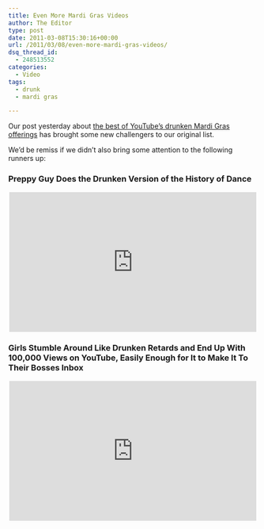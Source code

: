 ```yaml
---
title: Even More Mardi Gras Videos
author: The Editor
type: post
date: 2011-03-08T15:30:16+00:00
url: /2011/03/08/even-more-mardi-gras-videos/
dsq_thread_id:
  - 248513552
categories:
  - Video
tags:
  - drunk
  - mardi gras

---
```

Our post yesterday about <a href="http://punchingkitty.com/2011/03/07/the-best-of-mardi-gras-videos/" target="_blank">the best of YouTube&#8217;s drunken Mardi Gras offerings</a> has brought some new challengers to our original list.

We&#8217;d be remiss if we didn&#8217;t also bring some attention to the following runners up:

### Preppy Guy Does the Drunken Version of the History of Dance

<span class="embed-youtube" style="text-align:center; display: block;"><iframe class='youtube-player' type='text/html' width='500' height='282' src='http://www.youtube.com/embed/wJQx7dJp2E4?version=3&#038;rel=1&#038;fs=1&#038;autohide=2&#038;showsearch=0&#038;showinfo=1&#038;iv_load_policy=1&#038;wmode=transparent' allowfullscreen='true' style='border:0;'></iframe></span>

### Girls Stumble Around Like Drunken Retards and End Up With 100,000 Views on YouTube, Easily Enough for It to Make It To Their Bosses Inbox

<span class="embed-youtube" style="text-align:center; display: block;"><iframe class='youtube-player' type='text/html' width='500' height='282' src='http://www.youtube.com/embed/g4Cgmq_9luA?version=3&#038;rel=1&#038;fs=1&#038;autohide=2&#038;showsearch=0&#038;showinfo=1&#038;iv_load_policy=1&#038;wmode=transparent' allowfullscreen='true' style='border:0;'></iframe></span>

&nbsp;